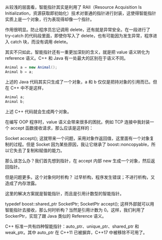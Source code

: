 从较浅的层面看，智能指针其实是利用了 RAII（Resource Acquisition Is Initialization，资源获取即初始化）技术对普通的指针进行封装，这使得智能指针实质上是一个对象，行为表现得却像一个指针。

作用很明显。防止程序员忘记调用 delete，还有就是异常安全。在一段进行了 try-catch 的代码段里面，即使你写入了 delete，也有可能因为发生异常，程序进入 catch 块，而没有调用 delete。

其实不只如此，智能指针还有一重更加深刻的含义，就是把 value 语义转化为 reference 语义。C++ 和 Java 有一处最大的区别在于语义不同。

```java
Animal a = new Animal();
Animal b = a;
```

上述的 Java 代码其实只生成了一个对象，a 和 b 仅仅是把持对象的引用而已。但在 C++ 中不是这样，

```c++
Animal a;
Animal b;
```

上述 C++ 代码就会生成两个对象。

在编写 OOP 程序时，value 语义会带来很多的困扰。例如 TCP 连接中我封装一个 accept 函数接收请求，那么应该是这样的：

Socket accept();
这就带来一个问题，采用对象作返回值，这里面有一个对象复制的过程。但是 Socket 因为某些原因，我让它继承了 boost::noncopyable，所以它失去了复制和赋值的能力。

那么该怎么办？我们首先想到指针，在 accept 内部 new 生成一个对象，然后返回指针。

但是问题更多。这个对象何时析构？ 过早析构，程序发生错误；不进行析构，又造成了内存泄露。

这里的解决方案就是智能指针，而且是引用计数型的智能指针。

typedef boost::shared_ptr<Socket> SocketPtr;
SocketPtr accept();
这样外部就可以用智能指针去接收，那么何时析构？当然是引用计数为 0。这样，我们利用了 SockerPtr，实现了跟 Java 类似的 Reference 语义。


C++ 标准一共有四种智能指针：auto_ptr、unique_ptr、shared_ptr 和 weak_ptr。其中 auto_ptr 在 C++11 已被摒弃，C++17 中被移除不可用了。
